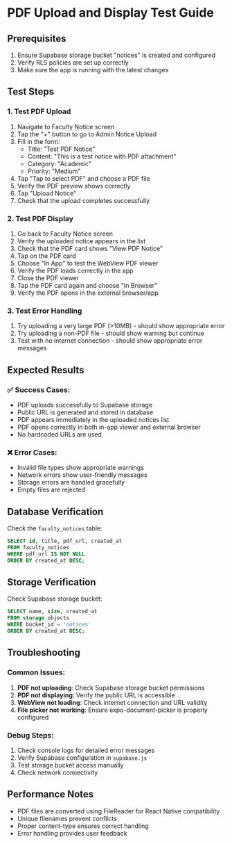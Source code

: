 # PDF Upload and Display Test Guide

## Prerequisites
1. Ensure Supabase storage bucket "notices" is created and configured
2. Verify RLS policies are set up correctly
3. Make sure the app is running with the latest changes

## Test Steps

### 1. Test PDF Upload
1. Navigate to Faculty Notice screen
2. Tap the "+" button to go to Admin Notice Upload
3. Fill in the form:
   - Title: "Test PDF Notice"
   - Content: "This is a test notice with PDF attachment"
   - Category: "Academic"
   - Priority: "Medium"
4. Tap "Tap to select PDF" and choose a PDF file
5. Verify the PDF preview shows correctly
6. Tap "Upload Notice"
7. Check that the upload completes successfully

### 2. Test PDF Display
1. Go back to Faculty Notice screen
2. Verify the uploaded notice appears in the list
3. Check that the PDF card shows "View PDF Notice"
4. Tap on the PDF card
5. Choose "In App" to test the WebView PDF viewer
6. Verify the PDF loads correctly in the app
7. Close the PDF viewer
8. Tap the PDF card again and choose "In Browser"
9. Verify the PDF opens in the external browser/app

### 3. Test Error Handling
1. Try uploading a very large PDF (>10MB) - should show appropriate error
2. Try uploading a non-PDF file - should show warning but continue
3. Test with no internet connection - should show appropriate error messages

## Expected Results

### ✅ Success Cases:
- PDF uploads successfully to Supabase storage
- Public URL is generated and stored in database
- PDF appears immediately in the uploaded notices list
- PDF opens correctly in both in-app viewer and external browser
- No hardcoded URLs are used

### ❌ Error Cases:
- Invalid file types show appropriate warnings
- Network errors show user-friendly messages
- Storage errors are handled gracefully
- Empty files are rejected

## Database Verification
Check the `faculty_notices` table:
```sql
SELECT id, title, pdf_url, created_at 
FROM faculty_notices 
WHERE pdf_url IS NOT NULL 
ORDER BY created_at DESC;
```

## Storage Verification
Check Supabase storage bucket:
```sql
SELECT name, size, created_at 
FROM storage.objects 
WHERE bucket_id = 'notices' 
ORDER BY created_at DESC;
```

## Troubleshooting

### Common Issues:
1. **PDF not uploading**: Check Supabase storage bucket permissions
2. **PDF not displaying**: Verify the public URL is accessible
3. **WebView not loading**: Check internet connection and URL validity
4. **File picker not working**: Ensure expo-document-picker is properly configured

### Debug Steps:
1. Check console logs for detailed error messages
2. Verify Supabase configuration in `supabase.js`
3. Test storage bucket access manually
4. Check network connectivity

## Performance Notes
- PDF files are converted using FileReader for React Native compatibility
- Unique filenames prevent conflicts
- Proper content-type ensures correct handling
- Error handling provides user feedback 